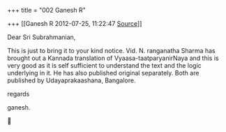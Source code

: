+++
title = "002 Ganesh R"

+++
[[Ganesh R	2012-07-25, 11:22:47 [Source](https://groups.google.com/g/bvparishat/c/ctUroFj8wkc)]]



Dear Sri Subrahmanian,  
  
This is just to bring it to your kind notice. Vid. N. ranganatha Sharma has brought out a Kannada translation of Vyaasa-taatparyanirNaya and this is very good as it is self sufficient to understand the text and the logic underlying in it. He has also published original separately. Both are published by Udayaprakaashana, Bangalore.  
  
regards  
  
ganesh.



